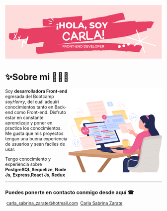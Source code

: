 <img src="./Img/Banner.png" alt="banner"/>

# ✨Sobre mi 👩🏻‍💻
<p align="center">
<img src="./Img/dev.png" alt="dev" width="300" align="right"/>

<p align="left">

Soy **desarrolladora Front-end** egresada del Bootcamp _soyHenry_, del cuál adquiri conocimientos tanto en Back-end como Front-end.
Disfruto estar en constante aprendizaje y poner en practica los conocimientos. Me gusta que mis proyectos tengan una buena experiencia de usuarios y sean faciles de usar.

Tengo conocimiento y experiencia sobre **PostgreSQL**,**Sequelize**, **Node Js**, **Express**,**React Js**, **Redux**
</p>
</p>

<hr>

### Puedes ponerte en contacto conmigo desde aquí ☎
 
 <img src="" />
 <a href="mailto:carla_sabrina_zarate@hotmail.com" target="_blank">carla_sabrina_zarate@hotmail.com</a>
 
  <img src="" />
 <a href="https://www.linkedin.com/in/carla-sabrina-zarate/" target="_blank">Carla Sabrina Zarate</a>
